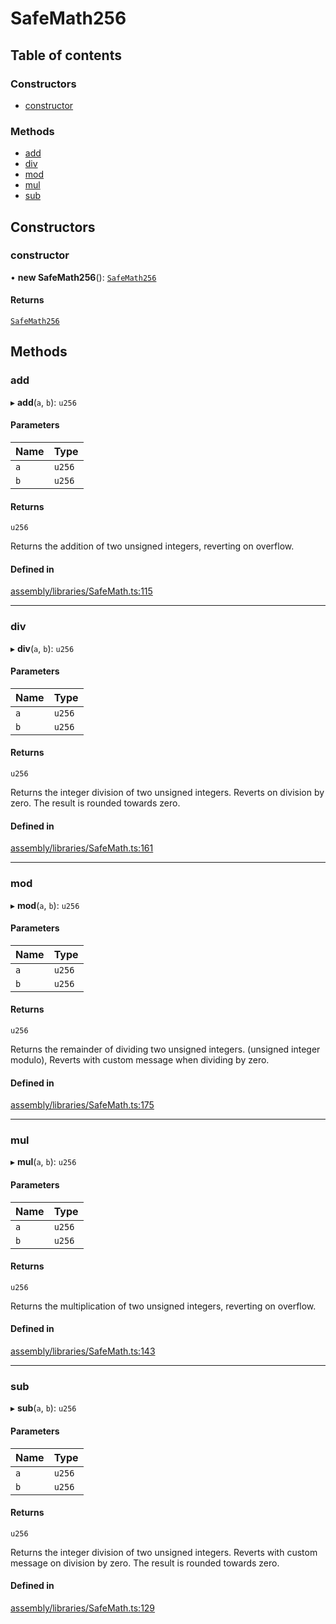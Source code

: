 # SafeMath256

## Table of contents

### Constructors

- [constructor](SafeMath256.md#constructor)

### Methods

- [add](SafeMath256.md#add)
- [div](SafeMath256.md#div)
- [mod](SafeMath256.md#mod)
- [mul](SafeMath256.md#mul)
- [sub](SafeMath256.md#sub)

## Constructors

### constructor

• **new SafeMath256**(): [`SafeMath256`](SafeMath256.md)

#### Returns

[`SafeMath256`](SafeMath256.md)

## Methods

### add

▸ **add**(`a`, `b`): `u256`

#### Parameters

| Name | Type |
| :------ | :------ |
| `a` | `u256` |
| `b` | `u256` |

#### Returns

`u256`

Returns the addition of two unsigned integers,
reverting on overflow.

#### Defined in

[assembly/libraries/SafeMath.ts:115](https://github.com/dusaprotocol/v2.1/blob/34784b1/assembly/libraries/SafeMath.ts#L115)

___

### div

▸ **div**(`a`, `b`): `u256`

#### Parameters

| Name | Type |
| :------ | :------ |
| `a` | `u256` |
| `b` | `u256` |

#### Returns

`u256`

Returns the integer division of two unsigned integers. Reverts on
division by zero. The result is rounded towards zero.

#### Defined in

[assembly/libraries/SafeMath.ts:161](https://github.com/dusaprotocol/v2.1/blob/34784b1/assembly/libraries/SafeMath.ts#L161)

___

### mod

▸ **mod**(`a`, `b`): `u256`

#### Parameters

| Name | Type |
| :------ | :------ |
| `a` | `u256` |
| `b` | `u256` |

#### Returns

`u256`

Returns the remainder of dividing two unsigned integers. (unsigned integer modulo),
Reverts with custom message when dividing by zero.

#### Defined in

[assembly/libraries/SafeMath.ts:175](https://github.com/dusaprotocol/v2.1/blob/34784b1/assembly/libraries/SafeMath.ts#L175)

___

### mul

▸ **mul**(`a`, `b`): `u256`

#### Parameters

| Name | Type |
| :------ | :------ |
| `a` | `u256` |
| `b` | `u256` |

#### Returns

`u256`

Returns the multiplication of two unsigned integers, reverting on
overflow.

#### Defined in

[assembly/libraries/SafeMath.ts:143](https://github.com/dusaprotocol/v2.1/blob/34784b1/assembly/libraries/SafeMath.ts#L143)

___

### sub

▸ **sub**(`a`, `b`): `u256`

#### Parameters

| Name | Type |
| :------ | :------ |
| `a` | `u256` |
| `b` | `u256` |

#### Returns

`u256`

Returns the integer division of two unsigned integers. Reverts with custom message on
division by zero. The result is rounded towards zero.

#### Defined in

[assembly/libraries/SafeMath.ts:129](https://github.com/dusaprotocol/v2.1/blob/34784b1/assembly/libraries/SafeMath.ts#L129)
